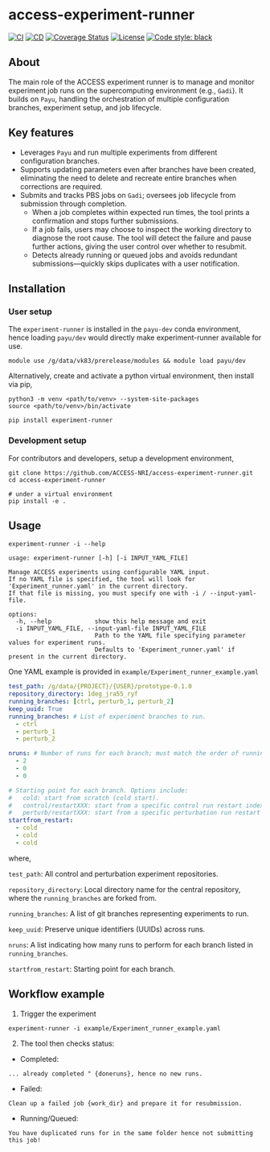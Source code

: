 # access-experiment-runner

[![CI](https://github.com/ACCESS-NRI/access-experiment-runner/actions/workflows/ci.yml/badge.svg)](https://github.com/ACCESS-NRI/access-experiment-runner/actions/workflows/ci.yml)
[![CD](https://github.com/ACCESS-NRI/access-experiment-runner/actions/workflows/cd.yml/badge.svg)](https://github.com/ACCESS-NRI/access-experiment-runner/actions/workflows/cd.yml)
[![Coverage Status](https://codecov.io/gh/ACCESS-NRI/access-experiment-runner/branch/main/graph/badge.svg)](https://codecov.io/gh/ACCESS-NRI/access-experiment-runner)
[![License](https://img.shields.io/badge/license-Apache%202.0-blue?style=flat-square)](https://opensource.org/license/apache-2-0)
[![Code style: black](https://img.shields.io/badge/code%20style-black-000000.svg)](https://github.com/psf/black)

## About
The main role of the ACCESS experiment runner is to manage and monitor experiment job runs on the supercomputing environment (e.g., `Gadi`). It builds on `Payu`, handling the orchestration of multiple configuration branches, experiment setup, and job lifecycle.

## Key features
- Leverages `Payu` and run multiple experiments from different configuration branches.
- Supports updating parameters even after branches have been created, eliminating the need to delete and recreate entire branches when corrections are required.
- Submits and tracks PBS jobs on `Gadi`; oversees job lifecycle from submission through completion.
  - When a job completes within expected run times, the tool prints a confirmation and stops further submissions.
  - If a job fails, users may choose to inspect the working directory to diagnose the root cause. The tool will detect the failure and pause further actions, giving the user control over whether to resubmit.
  - Detects already running or queued jobs and avoids redundant submissions—quickly skips duplicates with a user notification.

## Installation
### User setup
The `experiment-runner` is installed in the `payu-dev` conda environment, hence loading `payu/dev` would directly make experiment-runner available for use.
```
module use /g/data/vk83/prerelease/modules && module load payu/dev
```

Alternatively, create and activate a python virtual environment, then install via pip,
```
python3 -m venv <path/to/venv> --system-site-packages
source <path/to/venv>/bin/activate

pip install experiment-runner
```

### Development setup
For contributors and developers, setup a development environment,
```
git clone https://github.com/ACCESS-NRI/access-experiment-runner.git
cd access-experiment-runner

# under a virtual environment
pip install -e .
```

## Usage
```
experiment-runner -i --help

usage: experiment-runner [-h] [-i INPUT_YAML_FILE]

Manage ACCESS experiments using configurable YAML input.
If no YAML file is specified, the tool will look for 'Experiment_runner.yaml' in the current directory.
If that file is missing, you must specify one with -i / --input-yaml-file.

options:
  -h, --help            show this help message and exit
  -i INPUT_YAML_FILE, --input-yaml-file INPUT_YAML_FILE
                        Path to the YAML file specifying parameter values for experiment runs.
                        Defaults to 'Experiment_runner.yaml' if present in the current directory.
```

One YAML example is provided in `example/Experiment_runner_example.yaml`

```yaml
test_path: /g/data/{PROJECT}/{USER}/prototype-0.1.0
repository_directory: 1deg_jra55_ryf
running_branches: [ctrl, perturb_1, perturb_2]
keep_uuid: True
running_branches: # List of experiment branches to run.
  - ctrl
  - perturb_1
  - perturb_2

nruns: # Number of runs for each branch; must match the order of running_branches.
  - 2
  - 0
  - 0

# Starting point for each branch. Options include:
#   cold: start from scratch (cold start).
#   control/restartXXX: start from a specific control run restart index.
#   perturb/restartXXX: start from a specific perturbation run restart index.
startfrom_restart:
  - cold
  - cold
  - cold
```
where,

`test_path`: All control and perturbation experiment repositories.

`repository_directory`: Local directory name for the central repository, where the `running_branches` are forked from.

`running_branches`: A list of git branches representing experiments to run.

`keep_uuid`: Preserve unique identifiers (UUIDs) across runs.

`nruns`: A list indicating how many runs to perform for each branch listed in `running_branches`.

`startfrom_restart`: Starting point for each branch.

## Workflow example
1. Trigger the experiment
```
experiment-runner -i example/Experiment_runner_example.yaml
```
2. The tool then checks status:
- Completed:
```
... already completed " {doneruns}, hence no new runs.
```
- Failed:
```
Clean up a failed job {work_dir} and prepare it for resubmission.
```
- Running/Queued: 
```
You have duplicated runs for in the same folder hence not submitting this job!
```
